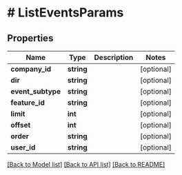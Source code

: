 # # ListEventsParams

## Properties

Name | Type | Description | Notes
------------ | ------------- | ------------- | -------------
**company_id** | **string** |  | [optional]
**dir** | **string** |  | [optional]
**event_subtype** | **string** |  | [optional]
**feature_id** | **string** |  | [optional]
**limit** | **int** |  | [optional]
**offset** | **int** |  | [optional]
**order** | **string** |  | [optional]
**user_id** | **string** |  | [optional]

[[Back to Model list]](../../README.md#models) [[Back to API list]](../../README.md#endpoints) [[Back to README]](../../README.md)
